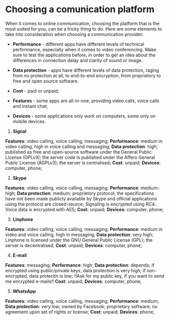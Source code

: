 # Choosing a comunication platform

When it comes to online communication, choosing the platform that is the most suited for you, can be a tricky thing to do. Here are some elements to take into consideration when choosing a communication provider:

* **Performance** - different apps have different levels of technical performance, especially when it comes to video conferencing. Make sure to test the applications before, in order to get an idea about the differences in connection delay and clarity of sound or image.

* **Data protection** - apps have different levels of data protection, raging from no protection at all, to end-to-end encryption, from proprietory to free and open source software.

* **Cost** - paid or unpaid;

* **Features** - some apps are all-in-one, providing video calls, voice calls and instant chat;

* **Devices** - some applications only work on computers, some only on mobile devices. 
 


1. **Signal**

**Features**: video calling, voice calling, messaging;
**Performance**: medium in video calling, high in voice calling and messaging;
**Data protection**: high; published as free and open-source software under the General Public License (GPLv3); the server code is published under the Affero General Public License (AGPLv3); the server is centralised;
**Cost**: unpaid;
**Devices**: computer, phone;

2. **Skype**

**Features**: video calling, voice calling, messaging;
**Performance**: medium-high;
**Data protection**: medium; proprietory protocol; the specifications have not been made publicly available by Skype and official applications using the protocol are closed-source; Signaling is encrypted using RC4. Voice data is encrypted with AES;
**Cost**: unpaid;
**Devices**: computer, phone;

3. **Linphone**

**Features**: video calling, voice calling, messaging;
**Performance**: medium in video and voice calling, high in messaging;
**Data protection**: very high; Linphone is licensed under the GNU General Public License (GPL); the server is decentralised;
**Cost**: unpaid;
**Devices**: computer, phone;

4. **E-mail**

**Features**: messaging;
**Performance**: high;
**Data protection**: depends; if encrypted using public/private keys, data protection is very high; if non-encrypted, data protectin is low; !!Ask for my public key, if you want to send me encrypted e-mails!!
**Cost**: unpaid;
**Devices**: computer, phone;

5. **WhatsApp**

**Features**: video calling, voice calling, messaging;
**Performance**: medium;
**Data protection**: very low; owned by Facebook; proprietary software; no agreement upon set of rights or license;
**Cost**: unpaid;
**Devices**: phone;




